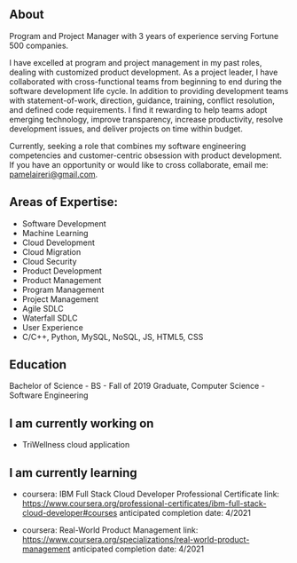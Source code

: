 ## About
Program and Project Manager with 3 years of experience serving Fortune 500 companies. 

I have excelled at program and project management in my past roles, dealing with customized product development. As a project leader, I have collaborated with cross-functional teams from beginning to end during the software development life cycle. In addition to providing development teams with statement-of-work, direction, guidance, training, conflict resolution, and defined code requirements. I find it rewarding to help teams adopt emerging technology, improve transparency, increase productivity, resolve development issues, and deliver projects on time within budget. 

Currently, seeking a role that combines my software engineering competencies and customer-centric obsession with product development. If you have an opportunity or would like to cross collaborate, email me: pamelaireri@gmail.com.

## Areas of Expertise:
- Software Development
- Machine Learning
- Cloud Development 
- Cloud Migration
- Cloud Security
- Product Development
- Product Management
- Program Management
- Project Management
- Agile SDLC
- Waterfall SDLC
- User Experience
- C/C++, Python, MySQL, NoSQL, JS, HTML5, CSS 

## Education
Bachelor of Science - BS - Fall of 2019 Graduate, Computer Science - Software Engineering
 
## I am currently working on 
 - TriWellness cloud application 
   
## I am currently learning
   
 - coursera: IBM Full Stack Cloud Developer Professional Certificate
      link: https://www.coursera.org/professional-certificates/ibm-full-stack-cloud-developer#courses
      anticipated completion date: 4/2021
      
 - coursera: Real-World Product Management
      link: https://www.coursera.org/specializations/real-world-product-management
      anticipated completion date: 4/2021



